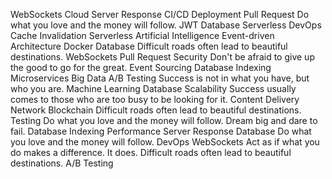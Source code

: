 WebSockets Cloud Server Response CI/CD Deployment Pull Request Do what you love and the money will follow. JWT Database Serverless
DevOps Cache Invalidation Serverless Artificial Intelligence Event-driven Architecture Docker Database Difficult roads often lead to beautiful destinations. WebSockets
Pull Request Security Don't be afraid to give up the good to go for the great. Event Sourcing Database Indexing Microservices Big Data A/B Testing Success is not in what you have, but who you are.
Machine Learning Database Scalability Success usually comes to those who are too busy to be looking for it. Content Delivery Network Blockchain Difficult roads often lead to beautiful destinations. Testing Do what you love and the money will follow. Dream big and dare to fail. Database Indexing Performance
Server Response Database Do what you love and the money will follow. DevOps WebSockets Act as if what you do makes a difference. It does. Difficult roads often lead to beautiful destinations. A/B Testing
